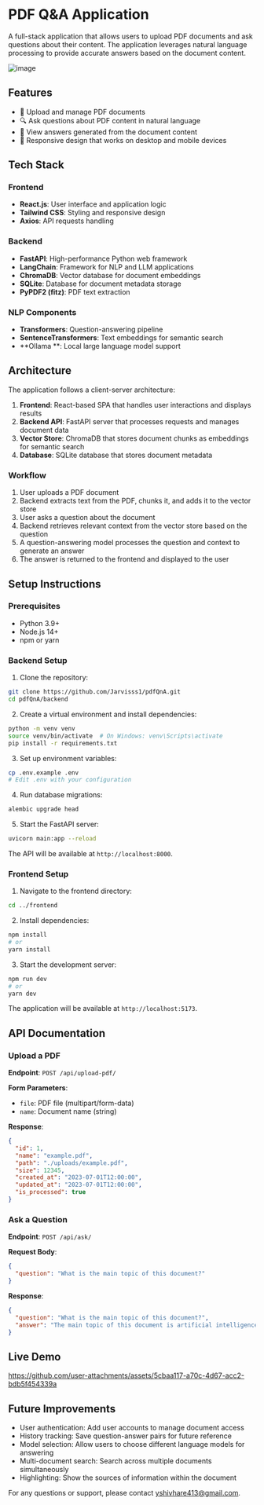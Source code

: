 # PDF Q&A Application

A full-stack application that allows users to upload PDF documents and ask questions about their content. The application leverages natural language processing to provide accurate answers based on the document content.

![image](https://github.com/user-attachments/assets/7241b1d5-3681-4dd3-a73c-1a7827cf6fe1)


## Features

- 📄 Upload and manage PDF documents
- 🔍 Ask questions about PDF content in natural language
- 💬 View answers generated from the document content
- 📱 Responsive design that works on desktop and mobile devices

## Tech Stack

### Frontend
- **React.js**: User interface and application logic
- **Tailwind CSS**: Styling and responsive design
- **Axios**: API requests handling

### Backend
- **FastAPI**: High-performance Python web framework
- **LangChain**: Framework for NLP and LLM applications
- **ChromaDB**: Vector database for document embeddings
- **SQLite**: Database for document metadata storage
- **PyPDF2 (fitz)**: PDF text extraction

### NLP Components
- **Transformers**: Question-answering pipeline
- **SentenceTransformers**: Text embeddings for semantic search
- **Ollama **: Local large language model support

## Architecture

The application follows a client-server architecture:

1. **Frontend**: React-based SPA that handles user interactions and displays results
2. **Backend API**: FastAPI server that processes requests and manages document data
3. **Vector Store**: ChromaDB that stores document chunks as embeddings for semantic search
4. **Database**: SQLite database that stores document metadata

### Workflow

1. User uploads a PDF document
2. Backend extracts text from the PDF, chunks it, and adds it to the vector store
3. User asks a question about the document
4. Backend retrieves relevant context from the vector store based on the question
5. A question-answering model processes the question and context to generate an answer
6. The answer is returned to the frontend and displayed to the user

## Setup Instructions

### Prerequisites

- Python 3.9+
- Node.js 14+
- npm or yarn

### Backend Setup

1. Clone the repository:
```bash
git clone https://github.com/Jarvisss1/pdfQnA.git
cd pdfQnA/backend
```

2. Create a virtual environment and install dependencies:
```bash
python -m venv venv
source venv/bin/activate  # On Windows: venv\Scripts\activate
pip install -r requirements.txt
```

3. Set up environment variables:
```bash
cp .env.example .env
# Edit .env with your configuration
```

4. Run database migrations:
```bash
alembic upgrade head
```

5. Start the FastAPI server:
```bash
uvicorn main:app --reload
```

The API will be available at `http://localhost:8000`.

### Frontend Setup

1. Navigate to the frontend directory:
```bash
cd ../frontend
```

2. Install dependencies:
```bash
npm install
# or
yarn install
```

3. Start the development server:
```bash
npm run dev
# or
yarn dev
```

The application will be available at `http://localhost:5173`.

## API Documentation

### Upload a PDF

**Endpoint**: `POST /api/upload-pdf/`

**Form Parameters**:
- `file`: PDF file (multipart/form-data)
- `name`: Document name (string)

**Response**:
```json
{
  "id": 1,
  "name": "example.pdf",
  "path": "./uploads/example.pdf",
  "size": 12345,
  "created_at": "2023-07-01T12:00:00",
  "updated_at": "2023-07-01T12:00:00",
  "is_processed": true
}
```

### Ask a Question

**Endpoint**: `POST /api/ask/`

**Request Body**:
```json
{
  "question": "What is the main topic of this document?"
}
```

**Response**:
```json
{
  "question": "What is the main topic of this document?",
  "answer": "The main topic of this document is artificial intelligence and its applications in healthcare."
}
```

## Live Demo



https://github.com/user-attachments/assets/5cbaa117-a70c-4d67-acc2-bdb5f454339a



## Future Improvements

- User authentication: Add user accounts to manage document access
- History tracking: Save question-answer pairs for future reference
- Model selection: Allow users to choose different language models for answering
- Multi-document search: Search across multiple documents simultaneously
- Highlighting: Show the sources of information within the document

For any questions or support, please contact [yshivhare413@gmail.com](mailto:yshivhare413@gmail.com).
